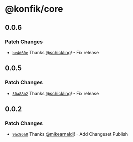 # @konfik/core

## 0.0.6

### Patch Changes

- [`be4d60e`](https://github.com/konfik/konfik/commit/be4d60e8267ad0eaccc86ea76f226d21ae3e66bf) Thanks [@schickling](https://github.com/schickling)! - Fix release

## 0.0.5

### Patch Changes

- [`50a88b2`](https://github.com/konfik/konfik/commit/50a88b2e77d2f72b32ce23bbf65c92ad766a9389) Thanks [@schickling](https://github.com/schickling)! - Fix release

## 0.0.2

### Patch Changes

- [`9ac86a0`](https://github.com/konfik/konfik/commit/9ac86a0d82057511758a3a2dfe2a03b1ccce73ce) Thanks [@mikearnaldi](https://github.com/mikearnaldi)! - Add Changeset Publish
